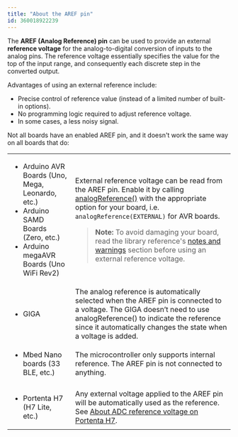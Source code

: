 ```yaml
---
title: "About the AREF pin"
id: 360018922239
---
```


The **AREF (Analog Reference) pin** can be used to provide an external **reference voltage** for the analog-to-digital conversion of inputs to the analog pins. The reference voltage essentially specifies the value for the top of the input range, and consequently each discrete step in the converted output.

Advantages of using an external reference include:

* Precise control of reference value (instead of a limited number of built-in options).
* No programming logic required to adjust reference voltage.
* In some cases, a less noisy signal.

Not all boards have an enabled AREF pin, and it doesn't work the same way on all boards that do:

<table>
  <tr>
    <td>
      <ul>
        <li>Arduino AVR Boards (Uno, Mega, Leonardo, etc.)</li>
        <li>Arduino SAMD Boards (Zero, etc.)</li>
        <li>Arduino megaAVR Boards (Uno WiFi Rev2)</li>
      </ul>
    <td>
      <p>External reference voltage can be read from the AREF pin. Enable it by calling <a href="https://www.arduino.cc/reference/en/language/functions/analog-io/analogreference/">analogReference()</a> with the appropriate option for your board, i.e. <code>analogReference(EXTERNAL)</code> for AVR boards.</p>
      <blockquote><b>Note:</b> To avoid damaging your board, read the library reference's <a href="https://www.arduino.cc/reference/en/language/functions/analog-io/analogreference/#_notes_and_warnings">notes and warnings</a> section before using an external reference voltage.</blockquote>
    </td>
  </tr>
  <tr>
    <td>
      <ul>
        <li>GIGA</li>
      </ul>
    </td>
    <td>
        The analog reference is automatically selected when the AREF pin is connected to a voltage.
        The GIGA doesn’t need to use analogReference() to indicate the reference since it automatically changes the state when a voltage is added.
    </td>
  </tr>
  <tr>
    <td>
      <ul>
        <li>Mbed Nano boards (33 BLE, etc.)</li>
      </ul>
    </td>
    <td>
      The microcontroller only supports internal reference. The AREF pin is not connected to anything.
    </td>
  </tr>
  <tr>
    <td>
      <ul>
        <li>Portenta H7 (H7 Lite, etc.)</li>
      </ul>
    </td>
    <td>
      Any external voltage applied to the AREF pin will be automatically used as the reference. See <a href="https://support.arduino.cc/hc/en-us/articles/4753980038812-About-ADC-reference-voltage-on-Portenta-H7">About ADC reference voltage on Portenta H7</a>.
    </td>
  </tr>
</table>
